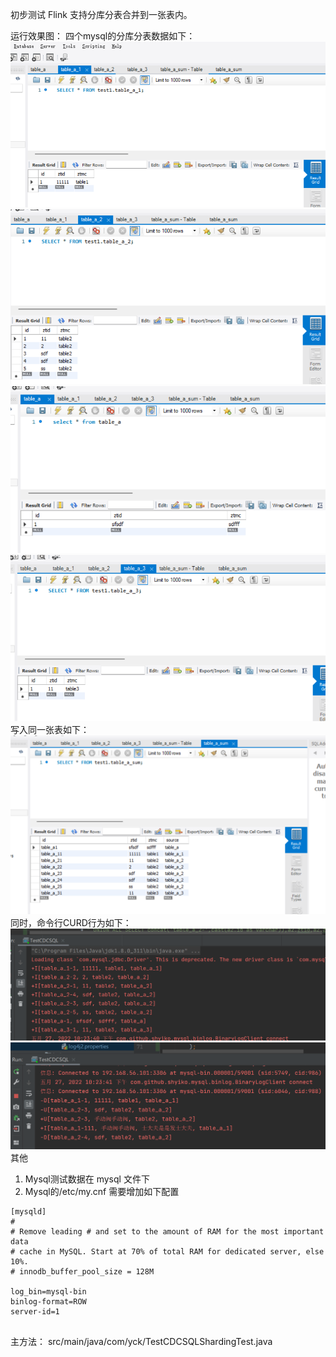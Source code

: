 初步测试 Flink 支持分库分表合并到一张表内。

运行效果图：
四个mysql的分库分表数据如下：
![](img/sql_table_a_1.png)![](img/sql_table_a_2.png)![](img/sql_table_a.png)![](img/sql_table_a_3.png)
写入同一张表如下：
![](img/sql_table_a_sum.png)
同时，命令行CURD行为如下：
![](img/print_table_a_sum.png)
![](img/sql_table_a_curd.png)
其他
1. Mysql测试数据在 mysql 文件下
2. Mysql的/etc/my.cnf
需要增加如下配置
```text
[mysqld]
#
# Remove leading # and set to the amount of RAM for the most important data
# cache in MySQL. Start at 70% of total RAM for dedicated server, else 10%.
# innodb_buffer_pool_size = 128M

log_bin=mysql-bin
binlog-format=ROW
server-id=1


```

主方法：
src/main/java/com/yck/TestCDCSQLShardingTest.java